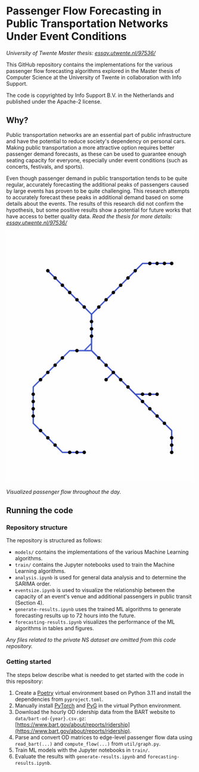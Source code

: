 # Passenger Flow Forecasting in Public Transportation Networks Under Event Conditions
_University of Twente Master thesis: [essay.utwente.nl/97536/](https://essay.utwente.nl/97536/)_

This GitHub repository contains the implementations for the various passenger flow forecasting algorithms explored in the Master thesis of Computer Science at the University of Twente in collaboration with Info Support.

The code is copyrighted by Info Support B.V. in the Netherlands and published under the Apache-2 license.


## Why?

Public transportation networks are an essential part of public infrastructure and have the potential to reduce society's dependency on personal cars. Making public transportation a more attractive option requires better passenger demand forecasts, as these can be used to guarantee enough seating capacity for everyone, especially under event conditions (such as concerts, festivals, and sports).

Even though passenger demand in public transportation tends to be quite regular, accurately forecasting the additional peaks of passengers caused by large events has proven to be quite challenging. This research attempts to accurately forecast these peaks in additional demand based on some details about the events. The results of this research did not confirm the hypothesis, but some positive results show a potential for future works that have access to better quality data. _Read the thesis for more details: [essay.utwente.nl/97536/](https://essay.utwente.nl/97536/)_

![Visualized passenger flow](assets/flow.gif)

_Visualized passenger flow throughout the day._

## Running the code

### Repository structure
The repository is structured as follows:
- `models/` contains the implementations of the various Machine Learning algorithms.
- `train/` contains the Jupyter notebooks used to train the Machine Learning algorithms.
- `analysis.ipynb` is used for general data analysis and to determine the SARIMA order.
- `eventsize.ipynb` is used to visualize the relationship between the capacity of an event's venue and additional passengers in public transit (Section 4).
- `generate-results.ipynb` uses the trained ML algorithms to generate forecasting results up to 72 hours into the future.
- `forecasting-results.ipynb` visualizes the performance of the ML algorithms in tables and figures.

_Any files related to the private NS dataset are omitted from this code repository._

### Getting started
The steps below describe what is needed to get started with the code in this repository:
1. Create a [Poetry](https://python-poetry.org/) virtual environment based on Python 3.11 and install the dependencies from `pyproject.toml`.
2. Manually install [PyTorch](https://pytorch.org/get-started/locally/) and [PyG](https://pytorch-geometric.readthedocs.io/en/latest/install/installation.html) in the virtual Python environment.
3. Download the hourly OD ridership data from the BART website to `data/bart-od-{year}.csv.gz`: [https://www.bart.gov/about/reports/ridership](https://www.bart.gov/about/reports/ridership).
4. Parse and convert OD matrices to edge-level passenger flow data using `read_bart(...)` and `compute_flow(...)` from `util/graph.py`.
5. Train ML models with the Jupyter notebooks in `train/`.
6. Evaluate the results with `generate-results.ipynb` and `forecasting-results.ipynb`.

